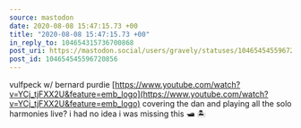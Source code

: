 ```yaml
---
source: mastodon
date: 2020-08-08 15:47:15.73 +00
title: "2020-08-08 15:47:15.73 +00"
in_reply_to: 104654315736700868
post_uri: https://mastodon.social/users/gravely/statuses/104654545596720856
post_id: 104654545596720856
---
```

vulfpeck w/ bernard purdie [https://www.youtube.com/watch?v=YCj_tjFXX2U&feature=emb_logo](https://www.youtube.com/watch?v=YCj_tjFXX2U&feature=emb_logo) covering the dan and playing all the solo harmonies live? i had no idea i was missing this 🛥 🏝


